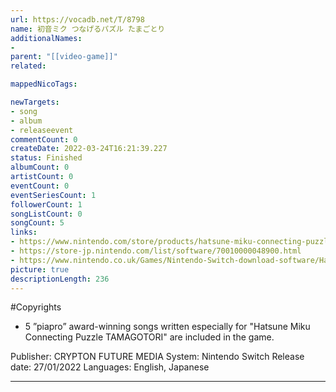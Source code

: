 ```yaml
---
url: https://vocadb.net/T/8798
name: 初音ミク つなげるパズル たまごとり
additionalNames: 
- 
parent: "[[video-game]]"
related:

mappedNicoTags:

newTargets:
- song
- album
- releaseevent
commentCount: 0
createDate: 2022-03-24T16:21:39.227
status: Finished
albumCount: 0
artistCount: 0
eventCount: 0
eventSeriesCount: 1
followerCount: 1
songListCount: 0
songCount: 5
links: 
- https://www.nintendo.com/store/products/hatsune-miku-connecting-puzzle-tamagotori-switch/
- https://store-jp.nintendo.com/list/software/70010000048900.html
- https://www.nintendo.co.uk/Games/Nintendo-Switch-download-software/Hatsune-Miku-Connecting-Puzzle-TAMAGOTORI-2164087.html
picture: true
descriptionLength: 236
---
```


#Copyrights

- 5 ”piapro” award-winning songs written especially for "Hatsune Miku Connecting Puzzle TAMAGOTORI" are included in the game.

Publisher: CRYPTON FUTURE MEDIA
System: Nintendo Switch
Release date: 27/01/2022
Languages: English, Japanese

---


